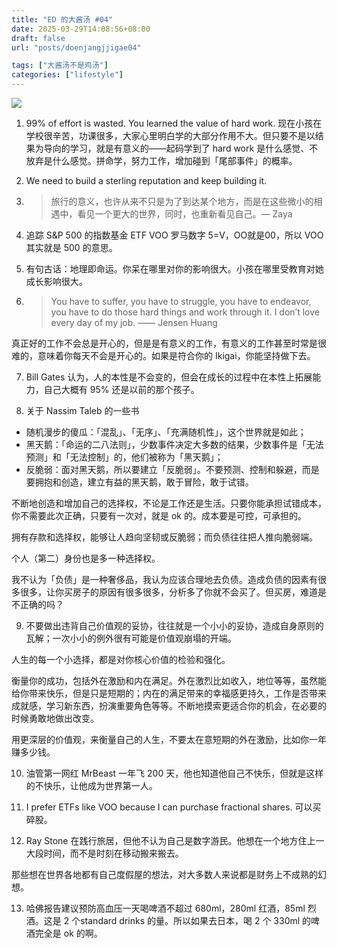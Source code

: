 ```yaml
---
title: "ED 的大酱汤 #04"
date: 2025-03-29T14:08:56+08:00
draft: false
url: "posts/doenjangjjigae04"

tags: ["大酱汤不是鸡汤"]
categories: ["lifestyle"]
---
```


![](/img/zhipark.jpeg)




1. 99% of effort is wasted. You learned the value of hard work. 现在小孩在学校很辛苦，功课很多，大家心里明白学的大部分作用不大。但只要不是以结果为导向的学习，就是有意义的——起码学到了 hard work 是什么感觉、不放弃是什么感觉。拼命学，努力工作，增加碰到「尾部事件」的概率。

2. We need to build a sterling reputation and keep building it. 

3. > 旅行的意义，也许从来不只是为了到达某个地方，而是在这些微小的相遇中，看见一个更大的世界，同时，也重新看见自己。— Zaya

4. 追踪 S&P 500 的指数基金 ETF VOO 罗马数字 5=V，OO就是00，所以 VOO 其实就是 500 的意思。

5. 有句古话：地理即命运。你呆在哪里对你的影响很大。小孩在哪里受教育对她成长影响很大。


6. > You have to suffer, you have to struggle, you have to endeavor, you have to do those hard things and work through it. I don’t love every day of my job. —— Jensen Huang

真正好的工作不会总是开心的，但是是有意义的工作，有意义的工作甚至时常是很难的，意味着你每天不会是开心的。如果是符合你的 Ikigai，你能坚持做下去。

7. Bill Gates 认为，人的本性是不会变的，但会在成长的过程中在本性上拓展能力，自己大概有 95% 还是以前的那个孩子。


8. 关于 Nassim Taleb 的一些书

- 随机漫步的傻瓜：「混乱」、「无序」、「充满随机性」，这个世界就是如此；
- 黑天鹅：「命运的二八法则」，少数事件决定大多数的结果，少数事件是「无法预测」和「无法控制」的，他们被称为「黑天鹅」；
- 反脆弱：面对黑天鹅，所以要建立「反脆弱」。不要预测、控制和躲避，而是要拥抱和创造，建立有益的黑天鹅，敢于冒险，敢于试错。

不断地创造和增加自己的选择权，不论是工作还是生活。只要你能承担试错成本，你不需要此次正确，只要有一次对，就是 ok 的。成本要是可控，可承担的。

拥有存款和选择权，能够让人趋向坚韧或反脆弱；而负债往往把人推向脆弱端。

个人（第二）身份也是多一种选择权。

我不认为「负债」是一种奢侈品，我认为应该合理地去负债。造成负债的因素有很多很多，让你买房子的原因有很多很多，分析多了你就不会买了。但买房，难道是不正确的吗？





9. 不要做出违背自己价值观的妥协，往往就是一个小小的妥协，造成自身原则的瓦解；一次小小的例外很有可能是价值观崩塌的开端。

人生的每一个小选择，都是对你核心价值的检验和强化。

衡量你的成功，包括外在激励和内在满足。外在激烈比如收入，地位等等，虽然能给你带来快乐，但是只是短期的；内在的满足带来的幸福感更持久，工作是否带来成就感，学习新东西，扮演重要角色等等。不断地摸索更适合你的机会，在必要的时候勇敢地做出改变。

用更深层的价值观，来衡量自己的人生，不要太在意短期的外在激励，比如你一年赚多少钱。






10. 油管第一网红 MrBeast 一年飞 200 天，他也知道他自己不快乐，但就是这样的不快乐，让他成为世界第一人。


11. I prefer ETFs like VOO because I can purchase fractional shares. 可以买碎股。


12. Ray Stone 在践行旅居，但他不认为自己是数字游民。他想在一个地方住上一大段时间，而不是时刻在移动搬来搬去。

那些想在世界各地都有自己度假屋的想法，对大多数人来说都是财务上不成熟的幻想。


13. 哈佛报告建议预防高血压一天喝啤酒不超过 680ml，280ml 红酒，85ml 烈酒。这是 2 个standard drinks 的量。所以如果去日本，喝 2 个 330ml 的啤酒完全是 ok 的啊。


